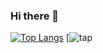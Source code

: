 ### Hi there 👋
[![Top Langs](https://github-readme-stats.vercel.app/api/top-langs/?username=nishi240masa)](https://github.com/anuraghazra/github-readme-stats)
[![tap](https://tappil-web.onrender.com/api/myscore?name=west)

<!--
**nishi240masa/nishi240masa** is a ✨ _special_ ✨ repository because its `README.md` (this file) appears on your GitHub profile.

Here are some ideas to get you started:

- 🔭 I’m currently working on ...
- 🌱 I’m currently learning ...
- 👯 I’m looking to collaborate on ...
- 🤔 I’m looking for help with ...
- 💬 Ask me about ...
- 📫 How to reach me: ...
- 😄 Pronouns: ...
- ⚡ Fun fact: ...
-->
